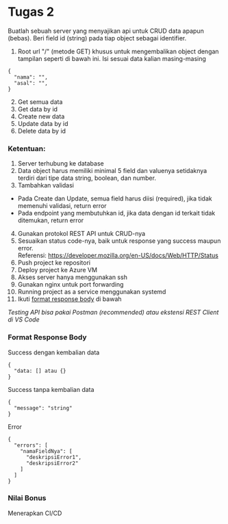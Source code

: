 # Tugas 2
Buatlah sebuah server yang menyajikan api untuk CRUD data apapun (bebas). Beri field id (string) pada tiap object sebagai identifier. 
1. Root url "/" (metode GET) khusus untuk mengembalikan object dengan tampilan seperti di bawah ini. Isi sesuai data kalian masing-masing
```
{
  "nama": "",
  "asal": "",
}
```
2. Get semua data
3. Get data by id
4. Create new data
5. Update data by id
6. Delete data by id 

### Ketentuan:
1. Server terhubung ke database
2. Data object harus memiliki minimal 5 field dan valuenya setidaknya terdiri dari tipe data string, boolean, dan number.
3. Tambahkan validasi
- Pada Create dan Update, semua field harus diisi (required), jika tidak memenuhi validasi, return error
- Pada endpoint yang membutuhkan id, jika data dengan id terkait tidak ditemukan, return error
4. Gunakan protokol REST API untuk CRUD-nya
5. Sesuaikan status code-nya, baik untuk response yang success maupun error.  
Referensi: https://developer.mozilla.org/en-US/docs/Web/HTTP/Status
6. Push project ke repositori
7. Deploy project ke Azure VM
8. Akses server hanya menggunakan ssh
9. Gunakan nginx untuk port forwarding
10. Running project as a service menggunakan systemd
11. Ikuti [format response body](#format-response-body) di bawah

*Testing API bisa pakai Postman (recommended) atau ekstensi REST Client di VS Code*

### Format Response Body
Success dengan kembalian data
```
{
  "data: [] atau {}
}
```
Success tanpa kembalian data
```
{
  "message": "string"
}
```
Error
```
{
  "errors": [
    "namaFieldNya": [
      "deskripsiError1",
      "deskripsiError2"
    ]
  ]
}
```

### Nilai Bonus
Menerapkan CI/CD
